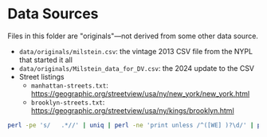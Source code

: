 # Data Sources

Files in this folder are "originals"—not derived from some other data source.

- `data/originals/milstein.csv`: the vintage 2013 CSV file from the NYPL that started it all
- `data/originals/Milstein_data_for_DV.csv`: the 2024 update to the CSV
- Street listings
  - `manhattan-streets.txt`: https://geographic.org/streetview/usa/ny/new_york/new_york.html
  - `brooklyn-streets.txt`: https://geographic.org/streetview/usa/ny/kings/brooklyn.html

```bash
perl -pe 's/   .*//' | uniq | perl -ne 'print unless /^([WE] )?\d/' | perl -ne 'print if /.../'
```

